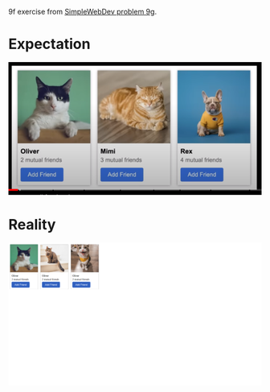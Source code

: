 9f exercise from [SimpleWebDev problem 9g](https://www.youtube.com/watch?v=G3e-cpL7ofc&list=PLEPye7A7EcQZrT3VSBb7jtxnxIfY3yyG6&index=2&t=9294s).

# Expectation
![expected result](images/expectation.png)

# Reality
![my result](images/result.png)
